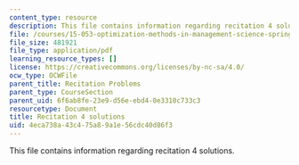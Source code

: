 ```yaml
---
content_type: resource
description: This file contains information regarding recitation 4 solutions.
file: /courses/15-053-optimization-methods-in-management-science-spring-2013/4eca738a43c475a89a1e56cdc40d86f3_MIT15_053S13_rec04sol.pdf
file_size: 481921
file_type: application/pdf
learning_resource_types: []
license: https://creativecommons.org/licenses/by-nc-sa/4.0/
ocw_type: OCWFile
parent_title: Recitation Problems
parent_type: CourseSection
parent_uid: 6f6ab8fe-23e9-d56e-ebd4-0e3310c733c3
resourcetype: Document
title: Recitation 4 solutions
uid: 4eca738a-43c4-75a8-9a1e-56cdc40d86f3
---
```

This file contains information regarding recitation 4 solutions.